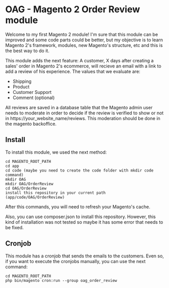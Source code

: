 # OAG - Magento 2 Order Review module #

Welcome to my first Magento 2 module! I'm sure that this module can be improved and some code parts could be better, but my objective is to learn Magento 2's framework, modules, new Magento's structure, etc and this is the best way to do it.

This module adds the next feature: A customer, X days after creating a sales' order in Magento 2's ecommerce, will recieve an email with a link to add a review of his experience. The values that we evaluate are:
- Shipping
- Product
- Customer Support
- Comment (optional)

All reviews are saved in a database table that the Magento admin user needs to moderate in order to decide if the review is verified to show or not in https://your_website_name/reviews. This moderation should be done in the magento backoffice.

## Install
To install this module, we used the next method:
```
cd MAGENTO_ROOT_PATH
cd app
cd code (maybe you need to create the code folder with mkdir code command)
mkdir OAG
mkdir OAG/OrderReview
cd OAG/OrderReview
install this repository in your current path (app/code/OAG/OrderReview)
```
After this commands, you will need to refresh your Magento's cache.

Also, you can use composer.json to install this repository. However, this kind of installation was not tested so maybe it has some error that needs to be fixed.

## Cronjob
This module has a cronjob that sends the emails to the customers. Even so, if you want to execute the cronjobs manually, you can use the next command:
```
cd MAGENTO_ROOT_PATH
php bin/magento cron:run --group oag_order_review
```
